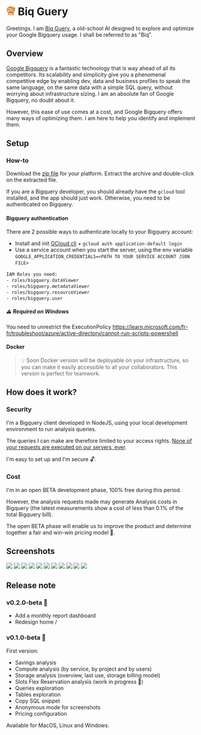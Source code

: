 # ![Biq Guery](/img/icon-small.png) Biq Guery 

Greetings. I am [Biq Guery](https://biqguery.com), a old-school AI designed to explore and optimize your Google Bigquery usage. I shall be referred to as "Biq".

## Overview
[Google Bigquery](https://cloud.google.com/bigquery) is a fantastic technology that is way ahead of all its competitors. Its scalability and simplicity give you a phenomenal competitive edge by enabling dev, data and business profiles to speak the same language, on the same data with a simple SQL query, without worrying about infrastructure sizing. I am an absolute fan of Google Bigquery, no doubt about it.

However, this ease of use comes at a cost, and Google Bigquery offers many ways of optimizing them. I am here to help you identify and implement them.

## Setup

### How-to

Download the [zip file](https://biqguery.com/#download) for your platform. Extract the archive and double-click on the extracted file.

If you are a Bigquery developer, you should already have the `gcloud` tool installed, and the app should just work. Otherwise, you need to be authenticated on Bigquery.

#### Bigquery authentication

There are 2 possible ways to authenticate locally to your Bigquery account: 
- Install and init [GCloud cli](https://cloud.google.com/sdk/docs/downloads-interactive) + `gcloud auth application-default login`
- Use a service account when you start the server, using the env variable `GOOGLE_APPLICATION_CREDENTIALS=<PATH TO YOUR SERVICE ACCOUNT JSON FILE>`

```
IAM Roles you need:
- roles/bigquery.dataViewer
- roles/bigquery.metadataViewer
- roles/bigquery.resourceViewer
- roles/bigquery.user
```

##### ⚠️ Required on Windows
You need to unrestrict the ExecutionPolicy
https://learn.microsoft.com/fr-fr/troubleshoot/azure/active-directory/cannot-run-scripts-powershell

#### Docker

> 💡 Soon Docker version will be deployable on your infrastructure, so you can make it easily accessible to all your collaborators. This version is perfect for teamwork.

## How does it work?

### Security

I'm a Bigquery client developed in NodeJS, using your local development environment to run analysis queries.

The queries I can make are therefore limited to your access rights. <ins>None of your requests are executed on our servers, ever</ins>.

I'm easy to set up and I'm secure 🔓.

### Cost

I'm in an open BETA development phase, 100% free during this period.

However, the analysis requests made may generate Analysis costs in Bigquery (the latest measurements show a cost of less than 0.1% of the total Bigquery bill).

The open BETA phase will enable us to improve the product and determine together a fair and win-win pricing model 💪.

## Screenshots

<img src="https://biqguery.com/img/screenshots/root.webp" height="200"> <img src="https://biqguery.com/img/screenshots/monthly-report.webp" height="200"> <img src="https://biqguery.com/img/screenshots/savings.webp" height="200"> <img src="https://biqguery.com/img/screenshots/compute-service.webp" height="200"> <img src="https://biqguery.com/img/screenshots/compute-user.webp" height="200"> <img src="https://biqguery.com/img/screenshots/slot-reservations.webp" height="200"> <img src="https://biqguery.com/img/screenshots/queries.webp" height="200"> <img src="https://biqguery.com/img/screenshots/storage-overview.webp" height="200"> <img src="https://biqguery.com/img/screenshots/storage-usage.webp" height="200"> <img src="https://biqguery.com/img/screenshots/storage-dataset.webp" height="200"> <img src="https://biqguery.com/img/screenshots/tables.webp" height="200">

## Release note

### v0.2.0-beta 🍇️

- Add a monthly report dashboard
- Redesign home /

### v0.1.0-beta 🍓

First version:

- Savings analysis
- Compute analysis (by service, by project and by users)
- Storage analysis (overview, last use, storage billing model)
- Slots Flex Reservation analysis (work in progress 🚧)
- Queries exploration
- Tables exploration
- Copy SQL snippet
- Anonymous mode for screenshots
- Pricing configuration

Available for MacOS, Linux and Windows.
